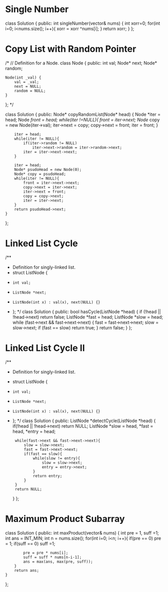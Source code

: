# Single Number

class Solution {
public:
    int singleNumber(vector<int>& nums) {
      int xorr=0;
	    for(int i=0; i<nums.size(); i++){
	      xorr = xorr ^nums[i];
	    }
	    return xorr;
    }
};

# Copy List with Random Pointer

/*
// Definition for a Node.
class Node {
public:
    int val;
    Node* next;
    Node* random;
    
    Node(int _val) {
        val = _val;
        next = NULL;
        random = NULL;
    }
};
*/

class Solution {
public:
    Node* copyRandomList(Node* head) {
        Node *iter = head;
        Node  *front = head;
        while(iter !=NULL){
            front = iter->next;
            Node* copy = new Node(iter->val);
            iter->next = copy;
            copy->next = front;
            iter = front;
        }
        
        iter = head;
        while(iter != NULL){
            if(iter->random != NULL) 
                iter->next->random = iter->random->next;
            iter = iter->next->next;
        }

        iter = head;
        Node* psudoHead = new Node(0);
        Node* copy = psudoHead;
        while(iter != NULL){
            front = iter->next->next;
            copy->next = iter->next;
            iter->next = front;
            copy = copy->next;
            iter = iter->next;
        }
        return psudoHead->next;
    }
};

# Linked List Cycle

/**
 * Definition for singly-linked list.
 * struct ListNode {
 *     int val;
 *     ListNode *next;
 *     ListNode(int x) : val(x), next(NULL) {}
 * };
 */
class Solution {
public:
    bool hasCycle(ListNode *head) {
        if (!head || !head->next) return false;
        ListNode *fast = head;
        ListNode *slow = head;
        while (fast->next && fast->next->next) {
            fast = fast->next->next;
            slow = slow->next;
            if (fast == slow) return true;
        }
        return false;
    }
};

# Linked List Cycle II

/**
 * Definition for singly-linked list.
 * struct ListNode {
 *     int val;
 *     ListNode *next;
 *     ListNode(int x) : val(x), next(NULL) {}
 * };
 */
class Solution {
public:
    ListNode *detectCycle(ListNode *head) {
        if(!head || !head->next) return NULL;
        ListNode *slow = head, *fast = head, *entry = head;

        while(fast->next && fast->next->next){
            slow = slow->next;
            fast = fast->next->next;
            if(fast == slow){
                while(slow != entry){
                    slow = slow->next;
                    entry = entry->next;
                }
                return entry;
            }
        }
        return NULL;
    }
};

# Maximum Product Subarray

class Solution {
public:
    int maxProduct(vector<int>& nums) {
        int pre = 1, suff =1;
        int ans = INT_MIN;
        int n = nums.size();
        for(int i=0; i<n; i++){
            if(pre == 0) pre = 1;
            if(suff == 0) suff =1;

            pre = pre * nums[i];
            suff = suff * nums[n-i-1];
            ans = max(ans, max(pre, suff));
        }
        return ans;
    }
};
